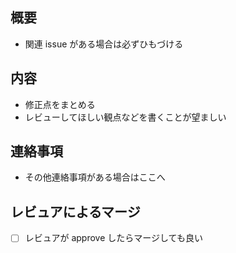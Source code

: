 ## 概要

- 関連 issue がある場合は必ずひもづける

## 内容

- 修正点をまとめる
- レビューしてほしい観点などを書くことが望ましい

## 連絡事項

- その他連絡事項がある場合はここへ

## レビュアによるマージ

<!-- レビュアが承認後にすぐにマージして良いなら
以下のチェックボックスを PR 作成者が on にする -->

- [ ] レビュアが approve したらマージしても良い